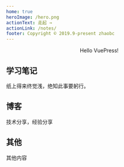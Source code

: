 ```yaml
---
home: true
heroImage: /hero.png
actionText: 走起 →
actionLink: /notes/
footer: Copyright © 2019.9-present zhaobc
---
```


<div style="text-align: center">
  <p>Hello VuePress!</p>
</div>

<div class="features">
  <div class="feature">
    <h2>学习笔记</h2>
    <p>纸上得来终觉浅，绝知此事要躬行。</p>
  </div>
  <div class="feature">
    <h2>博客</h2>
    <p>技术分享，经验分享</p>
  </div>
  <div class="feature">
    <h2>其他</h2>
    <p>其他内容</p>
  </div>
</div>

